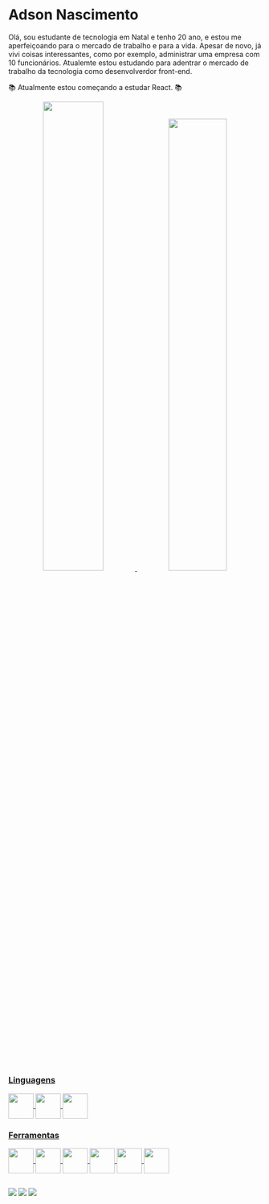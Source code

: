 # Adson Nascimento

Olá, sou estudante de tecnologia em Natal e tenho 20 ano, e estou me aperfeiçoando para o mercado de trabalho e para a vida. Apesar de novo, já vivi coisas interessantes, como por exemplo, administrar uma empresa com 10 funcionários. Atualemte estou estudando para adentrar o mercado de trabalho da tecnologia como desenvolverdor front-end.

📚 Atualmente estou começando a estudar React. 📚


<div align="center">
  <a href="https://github.com/AdsonNascimento">
  <img width="48.9%" src="https://github-readme-stats.vercel.app/api?username=AdsonNascimento&show_icons=true&theme=tokyonight&include_all_commits=true&count_private=true"/>
  <img width="48%" src="https://github-readme-stats.vercel.app/api/top-langs/?username=AdsonNascimento&layout=compact&langs_count=7&theme=tokyonight"/>
</div>
  
  ##
  
  <div>  
    
  ### Linguagens

  <img height="50em" align="center" src="https://cdn.jsdelivr.net/gh/devicons/devicon/icons/javascript/javascript-original.svg" />
  <img height="50em" align="center" src="https://cdn.jsdelivr.net/gh/devicons/devicon/icons/css3/css3-original.svg" />
  <img height="50em" align="center" src="https://cdn.jsdelivr.net/gh/devicons/devicon/icons/html5/html5-original.svg" />
  </div>
  
  <div>
    
  ### Ferramentas
  
  <img height="50em" align="center" src="https://cdn.jsdelivr.net/gh/devicons/devicon/icons/bootstrap/bootstrap-plain.svg" />
  <img height="50em" align="center" src="https://cdn.jsdelivr.net/gh/devicons/devicon/icons/git/git-original.svg" />
  <img height="50em" align="center" src="https://cdn.jsdelivr.net/gh/devicons/devicon/icons/vscode/vscode-original.svg" />
  <img height="50em" align="center" src="https://cdn.jsdelivr.net/gh/devicons/devicon/icons/figma/figma-original.svg" />
  <img height="50em" align="center" src="https://cdn.jsdelivr.net/gh/devicons/devicon/icons/photoshop/photoshop-line.svg" />
  <img height="50em" align="center" src="https://cdn.jsdelivr.net/gh/devicons/devicon/icons/premierepro/premierepro-original.svg" />
 </div>
  
  ##
  
 <a href="https://www.linkedin.com/in/adsonael/" target="_blank"><img src="https://img.shields.io/badge/LinkedIn-0077B5?style=for-the-badge&logo=linkedin&logoColor=white" /></a>
  <a href="mailto:adsonael.an@gmail.com" target="_blank"><img src="https://img.shields.io/badge/Gmail-D14836?style=for-the-badge&logo=gmail&logoColor=white" /></a>
  <a href="https://api.whatsapp.com/send?phone=5584998377790" target="_blank"><img src="https://img.shields.io/badge/WhatsApp-25D366?style=for-the-badge&logo=whatsapp&logoColor=white" /></a>

